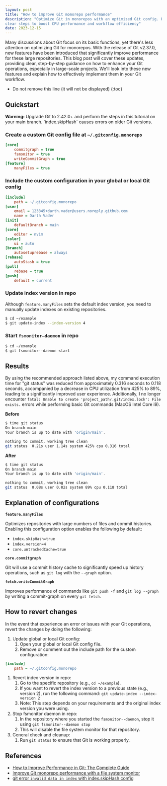 ```yaml
---
layout: post
title: "How to improve Git monorepo performance"
description: "Optimize Git in monorepos with an optimized Git config. Follow
clear steps to boost CPU performance and workflow efficiency"
date: 2023-12-15
---
```


Many discussions about Git focus on its basic functions, yet there's less
attention on optimizing Git for monorepos. With the release of Git v2.37.0, new
features have been introduced that significantly improve performance for these
large repositories. This blog post will cover these updates, providing clear,
step-by-step guidance on how to enhance your Git operations, especially in
large-scale projects. We'll look into these new features and explain how to
effectively implement them in your Git workflow.

* Do not remove this line (it will not be displayed)
{:toc}

<!--break-->

## Quickstart

<div class="callout warning-callout">
  <p>
    <strong>Warning:</strong> Upgrade Git to 2.42.0+ and perform the steps in
    this tutorial on your main branch. `index.skipHash` causes errors on older
    Git versions.
  </p>
</div>

### Create a custom Git config file at `~/.gitconfig.monorepo`

```ini
[core]
    commitgraph = true
    fsmonitor = true
    writeCommitGraph = true
[feature]
    manyFiles = true
```

### Include the custom configuration in your global or local Git config

```ini
[include]
    path = ~/.gitconfig.monorepo
[user]
    email = 123345+darth.vader@users.noreply.github.com
    name = Darth Vader
[init]
    defaultBranch = main
[core]
    editor = nvim
[color]
    ui = auto
[branch]
    autosetuprebase = always
[rebase]
    autoStash = true
[pull]
    rebase = true
[push]
    default = current
```

### Update index version in repo

Although `feature.manyFiles` sets the default index version, you need to
manually update indexes on existing repositories.

```bash
$ cd ~/example
$ git update-index --index-version 4
```
### Start `fsmonitor—daemon` in repo

```bash
$ cd ~/example
$ git fsmonitor--daemon start
```

## Results

By using the recommended approach listed above, my command execution time for
"git status" was reduced from approximately 0.316 seconds to 0.118 seconds,
accompanied by a decrease in CPU utilization from 425% to 89%, leading to a
significantly improved user experience. Additionally, I no longer encounter
`fatal: Unable to create 'project_path/.git/index.lock': File exists.` errors
while performing basic Git commands (MacOS Intel Core i9).

**Before**
```bash
$ time git status
On branch main
Your branch is up to date with 'origin/main'.

nothing to commit, working tree clean
git status  0.21s user 1.14s system 425% cpu 0.316 total
```

**After**
```bash
$ time git status
On branch main
Your branch is up to date with 'origin/main'.

nothing to commit, working tree clean
git status  0.08s user 0.02s system 89% cpu 0.118 total
```

## Explanation of configurations

**`feature.manyFiles`**

Optimizes repositories with large numbers of files and commit histories.
Enabling this configuration option enables the following by default:

* `index.skipHash=true`
* `index.version=4`
* `core.untrackedCache=true`

**`core.commitgraph`**

Git will use a commit history cache to significantly speed up history
operations, such as `git log` with the `--graph` option.

**`fetch.writeCommitGraph`**

Improves performance of commands like `git push -f` and `git log --graph` by
writing a commit-graph on every `git fetch`.

## How to revert changes

In the event that experience an error or issues with your Git operations,
revert the changes by doing the following:

1. Update global or local Git config:
    1. Open your global or local Git config file.
    2. Remove or comment out the include path for the custom configuration:

```ini
[include]
    path = ~/.gitconfig.monorepo
```

1. Revert index version in repo:
    1. Go to the specific repository (e.g., `cd ~/example`).
    2. If you want to revert the index version to a previous state (e.g.,
       version 2), run the following command: `git update-index --index-version
       2`
    3. Note: This step depends on your requirements and the original index
       version you were using.
2. Stop fsmonitor daemon in repo:
    1. In the repository where you started the `fsmonitor--daemon`, stop it
       using `git fsmonitor--daemon stop`
    2. This will disable the file system monitor for that repository.
3. General check and cleanup:
    1. Run `git status` to ensure that Git is working properly.

## References

* [How to Improve Performance in Git: The Complete
  Guide](https://www.git-tower.com/blog/git-performance/)
* [Improve Git monorepo performance with a file system
  monitor](https://github.blog/2022-06-29-improve-git-monorepo-performance-with-a-file-system-monitor/)
* [git error `invalid data in index` with index.skipHash
  config](https://github.com/rust-lang/cargo/issues/11857)

